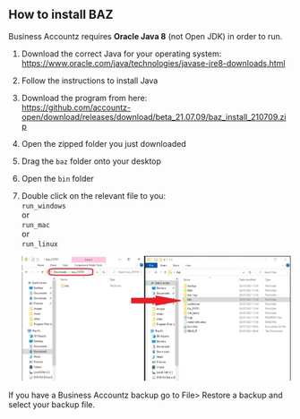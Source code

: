 ## How to install BAZ

Business Accountz requires **Oracle Java 8** (not Open JDK) in order to run. 

1. Download the correct Java for your operating system:   
   <https://www.oracle.com/java/technologies/javase-jre8-downloads.html>
3. Follow the instructions to install Java
4. Download the program from here:   
   <https://github.com/accountz-open/download/releases/download/beta_21.07.09/baz_install_210709.zip>
5. Open the zipped folder you just downloaded
6. Drag the `baz` folder onto your desktop
7. Open the `bin` folder
8. Double click on the relevant file to you:  
   `run_windows`  
    or  
   `run_mac`  
    or  
   `run_linux` 

   ![run-baz-install](run-baz-install.jpeg)

If you have a Business Accountz backup go to File> Restore a backup and select your backup file.
